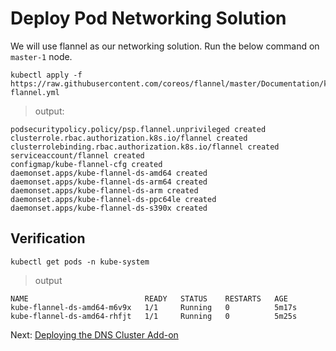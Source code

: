 # Deploy Pod Networking Solution

We will use flannel as our networking solution. Run the below command on ```master-1``` node.

```shell
kubectl apply -f https://raw.githubusercontent.com/coreos/flannel/master/Documentation/kube-flannel.yml
```
> output:

```shell
podsecuritypolicy.policy/psp.flannel.unprivileged created
clusterrole.rbac.authorization.k8s.io/flannel created
clusterrolebinding.rbac.authorization.k8s.io/flannel created
serviceaccount/flannel created
configmap/kube-flannel-cfg created
daemonset.apps/kube-flannel-ds-amd64 created
daemonset.apps/kube-flannel-ds-arm64 created
daemonset.apps/kube-flannel-ds-arm created
daemonset.apps/kube-flannel-ds-ppc64le created
daemonset.apps/kube-flannel-ds-s390x created
```
## Verification

```shell
kubectl get pods -n kube-system
```
> output

```shell
NAME                          READY   STATUS    RESTARTS   AGE
kube-flannel-ds-amd64-m6v9x   1/1     Running   0          5m17s
kube-flannel-ds-amd64-rhfjt   1/1     Running   0          5m25s

```


Next: [Deploying the DNS Cluster Add-on](12-dns-addon.md)

